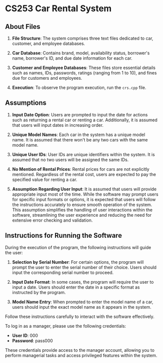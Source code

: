 # CS253 Car Rental System

## About Files

1. **File Structure**: The system comprises three text files dedicated to car, customer, and employee databases.

2. **Car Database**: Contains brand, model, availability status, borrower's name, borrower's ID, and due date information for each car.

3. **Customer and Employee Databases**: These files store essential details such as names, IDs, passwords, ratings (ranging from 1 to 10), and fines due for customers and employees.

4. **Execution**: To observe the program execution, run the `crs.cpp` file.

## Assumptions

1. **Input Date Option**: Users are prompted to input the date for actions such as returning a rental car or renting a car. Additionally, it is assumed that users will input dates in increasing order.

2. **Unique Model Names**: Each car in the system has a unique model name. It is assumed that there won't be any two cars with the same model name.

3. **Unique User IDs**: User IDs are unique identifiers within the system. It is assumed that no two users will be assigned the same IDs.

4. **No Mention of Rental Prices**: Rental prices for cars are not explicitly mentioned. Regardless of the rental cost, users are expected to pay the specified value for renting a car.

5. **Assumption Regarding User Input**: It is assumed that users will provide appropriate input most of the time. While the software may prompt users for specific input formats or options, it is expected that users will follow the instructions accurately to ensure smooth operation of the system. This assumption simplifies the handling of user interactions within the software, streamlining the user experience and reducing the need for extensive error checking and validation.


## Instructions for Running the Software

During the execution of the program, the following instructions will guide the user:

1. **Selection by Serial Number**: For certain options, the program will prompt the user to enter the serial number of their choice. Users should input the corresponding serial number to proceed.

2. **Input Date Format**: In some cases, the program will require the user to input a date. Users should enter the date in a specific format as instructed by the program.

3. **Model Name Entry**: When prompted to enter the model name of a car, users should input the exact model name as it appears in the system.

Follow these instructions carefully to interact with the software effectively.

To log in as a manager, please use the following credentials:

- **User ID**: 000
- **Password**: pass000

These credentials provide access to the manager account, allowing you to perform managerial tasks and access privileged features within the system.
